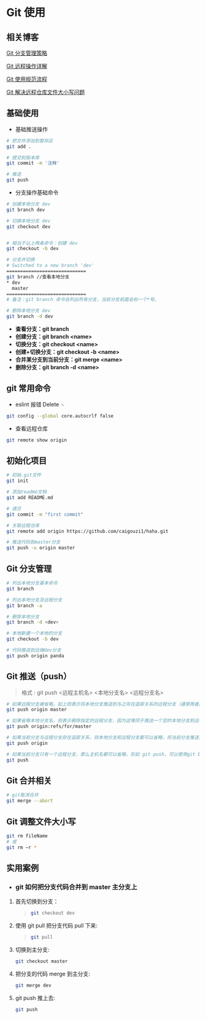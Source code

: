 # Git 使用

## 相关博客

[Git 分支管理策略](http://www.ruanyifeng.com/blog/2012/07/git.html)

[Git 远程操作详解](http://www.ruanyifeng.com/blog/2014/06/git_remote.html)

[Git 使用规范流程](http://www.ruanyifeng.com/blog/2015/08/git-use-process.html)

[Git 解决远程仓库文件大小写问题](https://www.jianshu.com/p/420d38913578)

## 基础使用

- 基础推送操作

```bash
# 把文件添加到暂存区
git add .

# 提交到版本库
git commit -m '注释'

# 推送
git push
```

- 分支操作基础命令

```bash
# 创建本地分支 dev
git branch dev

# 切换本地分支 dev
git checkout dev


# 相当于以上两条命令：创建 dev
git checkout -b dev

# 分支并切换
# Switched to a new branch 'dev'
=============================
git branch //查看本地分支
* dev
  master
=============================
# 备注：git branch 命令会列出所有分支，当前分支前面会标一个*号。

# 删除本地分支 dev
git branch -d dev
```

- **查看分支：git branch**
- **创建分支：git branch \<name\>**
- **切换分支：git checkout \<name\>**
- **创建+切换分支：git checkout -b \<name\>**
- **合并某分支到当前分支：git merge \<name\>**
- **删除分支：git branch -d \<name\>**

## git 常用命令

- eslint 报错 Delete `␍`

```bash
git config --global core.autocrlf false
```

- 查看远程仓库

```bash
git remote show origin
```

## 初始化项目

```bash
# 初始.git文件
git init

# 添加readme文档
git add README.md

# 递交
git commit -m "first commit"

# 关联远程仓库
git remote add origin https://github.com/caigouzi1/haha.git

# 推送代码到master分支
git push -u origin master
```

## Git 分支管理

```bash
# 列出本地分支基本命令
git branch

# 列出本地分支及远程分支
git branch -a

# 删除本地分支
git branch -d <dev>

# 本地新建一个本地的分支
git checkout -b dev

# 代码推送到远端dev分支
git push origin panda
```

## Git 推送（push）

> 格式 : git push <远程主机名> <本地分支名> <远程分支名>

```bash
# 如果远程分支被省略，如上则表示将本地分支推送到与之存在追踪关系的远程分支（通常两者同名），如果该远程分支不存在，则会被新建
git push origin master

# 如果省略本地分支名，则表示删除指定的远程分支，因为这等同于推送一个空的本地分支到远程分支，等同于 git push origin --delete master
git push origin:refs/for/master

# 如果当前分支与远程分支存在追踪关系，则本地分支和远程分支都可以省略，将当前分支推送到origin主机的对应分支
git push origin

# 如果当前分支只有一个远程分支，那么主机名都可以省略，形如 git push，可以使用git branch -r ，查看远程的分支名
git push
```

## Git 合并相关

```bash
# git取消合并
git merge --abort
```

## Git 调整文件大小写

```bash
git rm fileName
# 或
git rm –r *
```

## 实用案例

- ### git 如何把分支代码合并到 master 主分支上

1. 首先切换到分支：

   > ```bash
   > git checkout dev
   > ```

1. 使用 git pull 把分支代码 pull 下来:

   > ```bash
   > git pull
   > ```

1. 切换到主分支:

   ```bash
   git checkout master
   ```

1. 把分支的代码 merge 到主分支:

   ```bash
   git merge dev
   ```

1. git push 推上去:

   ```bash
   git push
   ```
